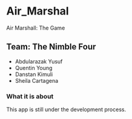 # Air_Marshal
Air Marshall: The Game


## Team: The Nimble Four
- Abdularazak Yusuf
- Quentin Young
- Danstan Kimuli
- Sheila Cartagena

### What it is about
This app is still under the development process.

